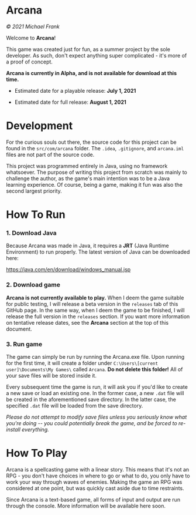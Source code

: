 # Arcana
_© 2021 Michael Frank_

Welcome to **Arcana**! 


This game was created just for fun, as a summer project by the sole developer. 
As such, don't expect anything super complicated - it's more of a proof of concept. 

**Arcana is currently in Alpha, and is not available for download at this time.**

- Estimated date for a playable release: **July 1, 2021**

- Estimated date for full release: **August 1, 2021**

# Development
For the curious souls out there, the source code for this project can be found in the `src/com/arcana` folder.
The `.idea`, `.gitignore`, and `arcana.iml` files are not part of the source code.

This project was programmed entirely in Java, using no framework whatsoever. 
The purpose of writing this project from scratch was mainly to challenge the author, 
as the game's main intention was to be a Java learning experience. 
Of course, being a game, making it fun was also the second largest priority.


# How To Run
### 1. Download Java

Because Arcana was made in Java, it requires a **JRT** (Java Runtime Environment) 
to run properly. The latest version of Java can be downloaded here: 

https://java.com/en/download/windows_manual.jsp

### 2. Download game 
**Arcana is not currently available to play.** When I deem the game suitable for public testing, I will release a beta version in the `releases` tab of this GitHub page. In the same way, when I deem the game to be finished, I will release the full version in the `releases` section. If you want more information on tentative release dates, see the **Arcana** section at the top of this document.

### 3. Run game
The game can simply be run by running the Arcana.exe file. Upon running for the first time,
it will create a folder under `C:\Users\[current user]\Documents\My Games\` called `Arcana`. **Do not delete this folder!**
All of your save files will be stored inside it.

Every subsequent time the game is run, it will ask you if you'd like to create a new save or load an existing one.
In the former case, a new `.dat` file will be created in the aforementioned save directory.
In the latter case, the specified `.dat` file will be loaded from the save directory.

_Please do not attempt to modify save files unless you seriously know what you're doing --
you could potentially break the game, and be forced to re-install everything._

# How To Play
Arcana is a spellcasting game with a linear story. This means that it's not an RPG - you don't
have choices in where to go or what to do, you only have to work your way through waves of enemies.
Making the game an RPG was considered at one point, but was quickly cast aside due to time restraints.

Since Arcana is a text-based game, all forms of input and output are run through the console.
More information will be available here soon.
